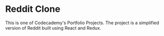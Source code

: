 # Reddit Clone
This is one of Codecademy's Portfolio Projects. The project is a simplified version of Reddit built using React and Redux.


